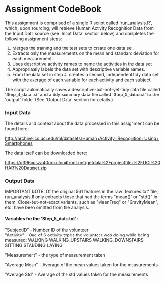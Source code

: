 # Assignment CodeBook

This assignment is comprised of a single R script called 'run_analysis.R', which, upon sourcing, will retrieve Human Activity Recognition Data from the Input Data source (see 'Input Data' section below) and completes the following assignment steps:

1. Merges the training and the test sets to create one data set.
2. Extracts only the measurements on the mean and standard deviation for each measurement.
3. Uses descriptive activity names to name the activities in the data set
4. Appropriately labels the data set with descriptive variable names.
5. From the data set in step 4, creates a second, independent tidy data set with the average of each variable for each activity and each subject.

The script automatically saves a descriptive-but-not-yet-tidy data file called 'Step_4_data.txt'  and a tidy summary data file called 'Step_5_data.txt' to the 'output' folder (See 'Output Data' section for details.)

### Input Data

The details and context about the data processed in this assignment can be found here: 

http://archive.ics.uci.edu/ml/datasets/Human+Activity+Recognition+Using+Smartphones

The data itself can be downloaded here: 

https://d396qusza40orc.cloudfront.net/getdata%2Fprojectfiles%2FUCI%20HAR%20Dataset.zip

### Output Data

IMPORTANT NOTE: Of the original 561 features in the raw 'features.txt' file, run_analysis.R only extracts those that had the terms "mean()" or "std()" in them. Close-but-not-exact variants, such as "MeanFreq" or "GravityMean", etc. have been omitted from the analysis. 

#### Variables for the 'Step_5_data.txt':

"SubjectID" - Number ID of the volunteer    
"Activity" - One of 6 activity types the volunteer was doing while being measured: 
  WALKING
  WALKING_UPSTAIRS
  WALKING_DOWNSTAIRS
  SITTING
  STANDING
  LAYING
  
"Measurement" - the type of measurement taken

"Average Mean" - Average of the mean values taken for the measurements

"Average Std" - Average of the std values taken for the measurements